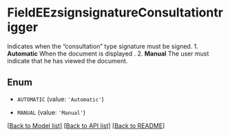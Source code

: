 # FieldEEzsignsignatureConsultationtrigger

Indicates when the “consultation” type signature must be signed.  1. **Automatic** When the document is displayed . 2. **Manual** The user must indicate that he has viewed the document.

## Enum

* `AUTOMATIC` (value: `'Automatic'`)

* `MANUAL` (value: `'Manual'`)

[[Back to Model list]](../README.md#documentation-for-models) [[Back to API list]](../README.md#documentation-for-api-endpoints) [[Back to README]](../README.md)


